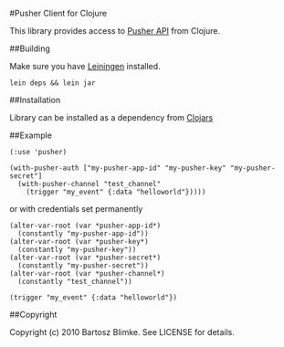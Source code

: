 #Pusher Client for Clojure

This library provides access to [Pusher API](http://www.pusherapp.com) from Clojure.

##Building

Make sure you have [Leiningen](http://github.com/technomancy/leiningen) installed.

    lein deps && lein jar

##Installation

Library can be installed as a dependency from [Clojars](http://clojars.org/clj-pusher)

##Example

    (:use 'pusher)

    (with-pusher-auth ["my-pusher-app-id" "my-pusher-key" "my-pusher-secret"]
      (with-pusher-channel "test_channel"
        (trigger "my_event" {:data "helloworld"}))))

or with credentials set permanently

    (alter-var-root (var *pusher-app-id*)
      (constantly "my-pusher-app-id"))
    (alter-var-root (var *pusher-key*)
      (constantly "my-pusher-key"))
    (alter-var-root (var *pusher-secret*)
      (constantly "my-pusher-secret"))
    (alter-var-root (var *pusher-channel*)
      (constantly "test_channel"))

    (trigger "my_event" {:data "helloworld"})

##Copyright

  Copyright (c) 2010 Bartosz Blimke. See LICENSE for details.